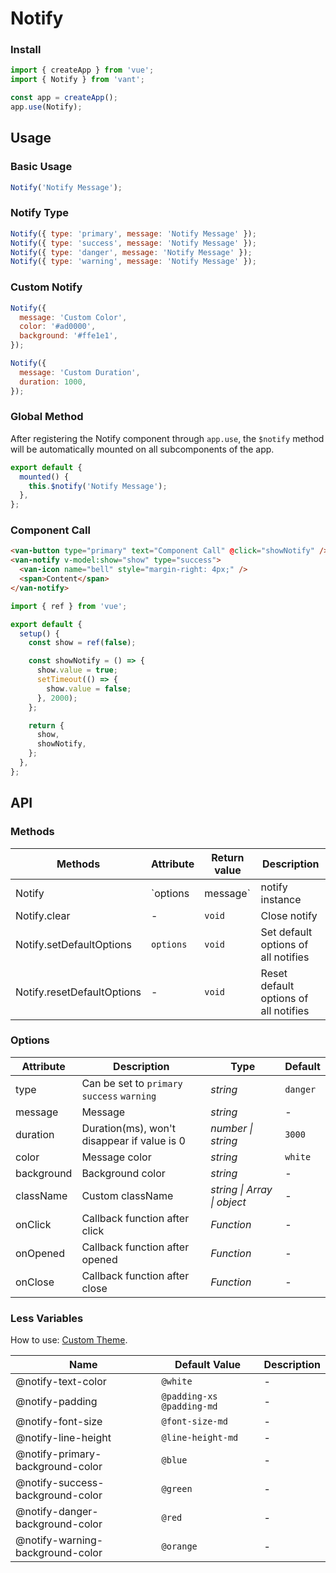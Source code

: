 # Notify

### Install

```js
import { createApp } from 'vue';
import { Notify } from 'vant';

const app = createApp();
app.use(Notify);
```

## Usage

### Basic Usage

```js
Notify('Notify Message');
```

### Notify Type

```js
Notify({ type: 'primary', message: 'Notify Message' });
Notify({ type: 'success', message: 'Notify Message' });
Notify({ type: 'danger', message: 'Notify Message' });
Notify({ type: 'warning', message: 'Notify Message' });
```

### Custom Notify

```js
Notify({
  message: 'Custom Color',
  color: '#ad0000',
  background: '#ffe1e1',
});

Notify({
  message: 'Custom Duration',
  duration: 1000,
});
```

### Global Method

After registering the Notify component through `app.use`, the `$notify` method will be automatically mounted on all subcomponents of the app.

```js
export default {
  mounted() {
    this.$notify('Notify Message');
  },
};
```

### Component Call

```html
<van-button type="primary" text="Component Call" @click="showNotify" />
<van-notify v-model:show="show" type="success">
  <van-icon name="bell" style="margin-right: 4px;" />
  <span>Content</span>
</van-notify>
```

```js
import { ref } from 'vue';

export default {
  setup() {
    const show = ref(false);

    const showNotify = () => {
      show.value = true;
      setTimeout(() => {
        show.value = false;
      }, 2000);
    };

    return {
      show,
      showNotify,
    };
  },
};
```

## API

### Methods

| Methods | Attribute | Return value | Description |
| --- | --- | --- | --- |
| Notify | `options | message` | notify instance | Show notify |
| Notify.clear | - | `void` | Close notify |
| Notify.setDefaultOptions | `options` | `void` | Set default options of all notifies |
| Notify.resetDefaultOptions | - | `void` | Reset default options of all notifies |

### Options

| Attribute | Description | Type | Default |
| --- | --- | --- | --- |
| type | Can be set to `primary` `success` `warning` | _string_ | `danger` |
| message | Message | _string_ | - |
| duration | Duration(ms), won't disappear if value is 0 | _number \| string_ | `3000` |
| color | Message color | _string_ | `white` |  |
| background | Background color | _string_ | - |
| className | Custom className | _string \| Array \| object_ | - |
| onClick | Callback function after click | _Function_ | - |
| onOpened | Callback function after opened | _Function_ | - |
| onClose | Callback function after close | _Function_ | - |

### Less Variables

How to use: [Custom Theme](#/en-US/theme).

| Name                             | Default Value             | Description |
| -------------------------------- | ------------------------- | ----------- |
| @notify-text-color               | `@white`                  | -           |
| @notify-padding                  | `@padding-xs @padding-md` | -           |
| @notify-font-size                | `@font-size-md`           | -           |
| @notify-line-height              | `@line-height-md`         | -           |
| @notify-primary-background-color | `@blue`                   | -           |
| @notify-success-background-color | `@green`                  | -           |
| @notify-danger-background-color  | `@red`                    | -           |
| @notify-warning-background-color | `@orange`                 | -           |
